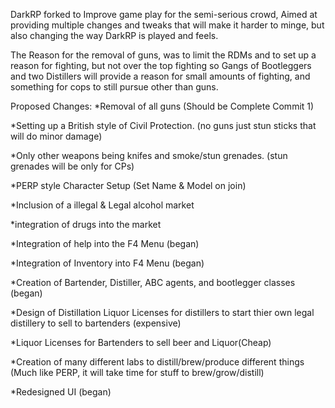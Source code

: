 DarkRP forked to Improve game play for the semi-serious crowd, 
Aimed at providing multiple changes and tweaks that will make 
it harder to minge, but also changing the way DarkRP is played
and feels.

The Reason for the removal of guns, was to limit the RDMs and
to set up a reason for fighting, but not over the top fighting
so Gangs of Bootleggers and two Distillers will provide a reason
for small amounts of fighting, and something for cops to still 
pursue other than guns. 

Proposed Changes:
  *Removal of all guns (Should be Complete Commit 1)
  
  *Setting up a British style of Civil Protection. (no guns just stun sticks that will do minor damage)
  
  *Only other weapons being knifes and smoke/stun grenades. (stun grenades will be only for CPs)
  
  *PERP style Character Setup (Set Name & Model on join)
  
  *Inclusion of a illegal & Legal alcohol market
  
  *integration of drugs into the market
  
  *Integration of help into the F4 Menu (began)
  
  *Integration of Inventory into F4 Menu (began)
  
  *Creation of Bartender, Distiller, ABC agents, and bootlegger classes (began)
  
  *Design of Distillation Liquor Licenses for distillers to start
   thier own legal distillery to sell to bartenders (expensive)
  
  *Liquor Licenses for Bartenders to sell beer and Liquor(Cheap)
  
  *Creation of many different labs to distill/brew/produce different things 
  (Much like PERP, it will take time for stuff to brew/grow/distill)
  
  *Redesigned UI (began)
  